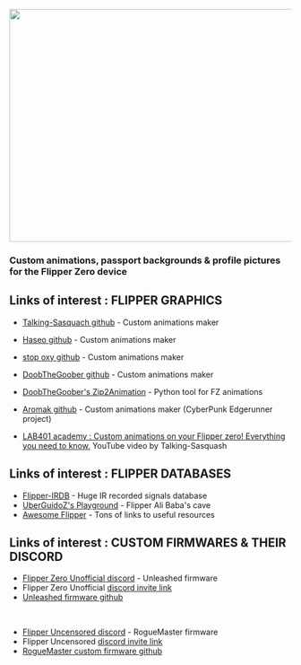 <p align="center">
<img width="830" height="415" src="https://user-images.githubusercontent.com/110337784/194436239-7cfda198-2808-406c-b1ae-81ab7a7d409a.jpg">
</p>

### __Custom animations, passport backgrounds & profile pictures for the Flipper Zero device__

## Links of interest : FLIPPER GRAPHICS
    
- [Talking-Sasquach github](https://github.com/skizzophrenic/Talking-Sasquach) - Custom animations maker

- [Haseo github](https://github.com/Haseosama/FZ_Animations) - Custom animations maker

- [stop oxy github](https://github.com/stopoxy/FZAnimations) - Custom animations maker

- [DoobTheGoober github](https://github.com/CharlesTheGreat77/FlipperZeroAnimation) - Custom animations maker
- [DoobTheGoober's Zip2Animation](https://github.com/CharlesTheGreat77/zip2Animation) - Python tool for FZ animations

- [Aromak github](https://github.com/HexxedBitHeadz/FlipperZeroWallpaper) - Custom animations maker (CyberPunk Edgerunner project)

- [LAB401 academy : Custom animations on your Flipper zero! Everything you need to know.](https://www.youtube.com/watch?v=Nq5DXhOMo5s) YouTube video by Talking-Sasquash

## Links of interest : FLIPPER DATABASES

- [Flipper-IRDB](https://github.com/UberGuidoZ/Flipper-IRDB) - Huge IR recorded signals database
- [UberGuidoZ's Playground](https://github.com/UberGuidoZ/Flipper) - Flipper Ali Baba's cave
- [Awesome Flipper](https://github.com/UberGuidoZ/awesome-flipperzero) - Tons of links to useful resources

## Links of interest : CUSTOM FIRMWARES & THEIR DISCORD

- [Flipper Zero Unofficial discord](https://discord.com/channels/937479784148115456/996111578543960194) - Unleashed firmware
- Flipper Zero Unofficial [discord invite link](https://discord.gg/flipperzero-unofficial)
- [Unleashed firmware github](https://github.com/Eng1n33r/flipperzero-firmware)

<BR>
  
- [Flipper Uncensored discord](https://discord.com/channels/213686842745290752/213686842745290752) - RogueMaster firmware
- Flipper Uncensored [discord invite link](https://discord.gg/gF2bBUzAFe)
- [RogueMaster custom firmware github](https://github.com/RogueMaster/flipperzero-firmware-wPlugins/releases)
  
